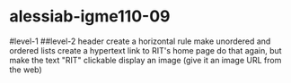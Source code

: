 # alessiab-igme110-09
#level-1 
##level-2 header
create a horizontal rule
make unordered and ordered lists
create a hypertext link to RIT's home page
do that again, but make the text "RIT" clickable
display an image (give it an image URL from the web)
